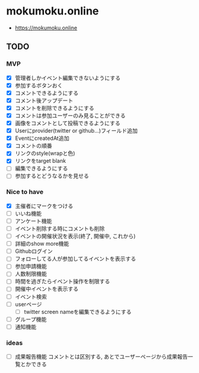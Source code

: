 # mokumoku.online
* https://mokumoku.online

## TODO
### MVP
* [x] 管理者しかイベント編集できないようにする
* [x] 参加するボタンおく
* [x] コメントできるようにする
* [x] コメント後アップデート
* [x] コメントを削除できるようにする
* [x] コメントは参加ユーザーのみ見ることができる
* [x] 画像をコメントとして投稿できるようにする
* [x] Userにprovider(twitter or github...)フィールド追加
* [x] EventにcreatedAt追加
* [x] コメントの順番
* [x] リンクのstyle(wrapと色)
* [x] リンクをtarget blank
* [ ] 編集できるようにする
* [ ] 参加するとどうなるかを見せる
### Nice to have
* [x] 主催者にマークをつける
* [ ] いいね機能
* [ ] アンケート機能
* [ ] イベント削除する時にコメントも削除
* [ ] イベントの開催状況を表示(終了, 開催中, これから)
* [ ] 詳細のshow more機能
* [ ] Githubログイン
* [ ] フォローしてる人が参加してるイベントを表示する
* [ ] 参加申請機能
* [ ] 人数制限機能
* [ ] 時間を過ぎたらイベント操作を制限する
* [ ] 開催中イベントを表示する
* [ ] イベント検索
* [ ] userページ
    * [ ] twitter screen nameを編集できるようにする
* [ ] グループ機能
* [ ] 通知機能

### ideas
* [ ] 成果報告機能
コメントとは区別する, あとでユーザーページから成果報告一覧とかできる
